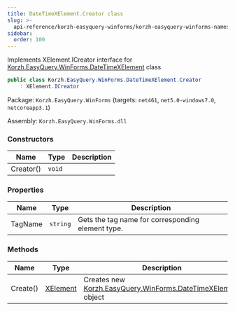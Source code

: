 ```yaml
---
title: DateTimeXElement.Creator class
slug: >-
  api-reference/korzh-easyquery-winforms/korzh-easyquery-winforms-namespace/datetimexelement-creator-class
sidebar:
  order: 100
---
```


Implements XElement.ICreator interface for [Korzh.EasyQuery.WinForms.DateTimeXElement](///easyquery/docs/api-reference/korzh-easyquery-winforms/korzh-easyquery-winforms-namespace/datetimexelement-class) class
```csharp
public class Korzh.EasyQuery.WinForms.DateTimeXElement.Creator
    : XElement.ICreator

```
Package: `Korzh.EasyQuery.WinForms` (targets: `net461`, `net5.0-windows7.0`, `netcoreapp3.1`)

Assembly: `Korzh.EasyQuery.WinForms.dll`

### Constructors

| Name | Type | Description | 
| --- | --- | --- | 
| Creator() | `void` |  | 


### Properties

| Name | Type | Description | 
| --- | --- | --- | 
| TagName | `string` | Gets the tag name for corresponding element type. | 


### Methods

| Name | Type | Description | 
| --- | --- | --- | 
| Create() | [XElement](///easyquery/docs/api-reference/korzh-easyquery-winforms/korzh-easyquery-winforms-namespace/xelement-class) | Creates new [Korzh.EasyQuery.WinForms.DateTimeXElement](///easyquery/docs/api-reference/korzh-easyquery-winforms/korzh-easyquery-winforms-namespace/datetimexelement-class) object |
